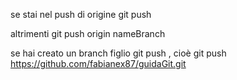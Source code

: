
  se stai nel push di origine
  git push
 
  altrimenti
  git push origin nameBranch
 
 
  se hai creato un branch figlio
  git push <remote>, cioè
  git push https://github.com/fabianex87/guidaGit.git
 
